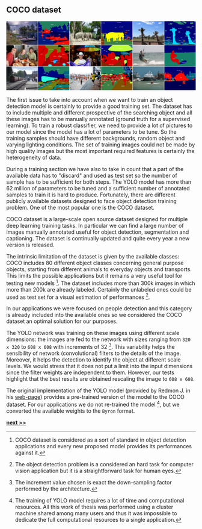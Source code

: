 ## COCO dataset

![COCO validation set examples.](../../../../img/coco.png)

The first issue to take into account when we want to train an object detection model is certainly to provide a good training set.
The dataset has to include multiple and different prospective of the searching object and all these images has to be manually annotated (ground truth for a supervised learning).
To train a robust classifier, we need to provide a lot of pictures to our model since the model has a lot of parameters to be tune.
So the training samples should have different backgrounds, random object and varying lighting conditions.
The set of training images could not be made by high quality images but the most important required features is certainly the heterogeneity of data.

During a training section we have also to take in count that a part of the available data has to "discard" and used as test set so the number of sample has to be sufficient for both steps.
The YOLO model has more than 62 million of parameters to be tuned and a sufficient number of annotated samples to train it is hard to produce.
Fortunately, there are different publicly available datasets designed to face object detection training problem.
One of the most popular one is the COCO dataset.

COCO dataset is a large-scale open source dataset designed for multiple deep learning training tasks.
In particular we can find a large number of images manually annotated useful for object detection, segmentation and captioning.
The dataset is continually updated and quite every year a new version is released.

The intrinsic limitation of the dataset is given by the available classes: COCO includes 80 different object classes concerning general purpose objects, starting from different animals to everyday objects and transports.
This limits the possible applications but it remains a very useful tool for testing new models [^1].
The dataset includes more than 300k images in which more than 200k are already labeled.
Certainly the unlabeled ones could be used as test set for a visual estimation of performances [^2].

In our applications we were focused on people detection and this category is already included into the available ones so we considered the COCO dataset an optimal solution for our purposes.

The YOLO network was training on these images using different scale dimensions: the images are fed to the network with sizes ranging from `320 x 320` to `608 x 608` with increments of 32 [^3].
This variability helps the sensibility of network (convolutional) filters to the details of the image.
Moreover, it helps the detection to identify the object at different scale levels.
We would stress that it does not put a limit into the input dimensions since the filter weights are independent to them.
However, our tests highlight that the best results are obtained rescaling the image to `608 x 608`.

The original implementation of the YOLO model (provided by Redmon J. in his [web-page](https://pjreddie.com/darknet/yolo)) provides a pre-trained version of the model to the COCO dataset.
For our applications we do not re-trained the model [^4], but we converted the available weights to the `Byron` format.


[^1]: COCO dataset is considered as a sort of standard in object detection applications and every new proposed model provides its performances against it.


[^2]: The object detection problem is a considered an hard task for computer vision application but it is a straightforward task for human eyes.

[^3]: The increment value chosen is exact the down-sampling factor performed by the architecture.

[^4]: The training of YOLO model requires a lot of time and computational resources. All this work of thesis was performed using a cluster machine shared among many users and thus it was impossible to dedicate the full computational resources to a single application.


[**next >>**](./Results.md)
